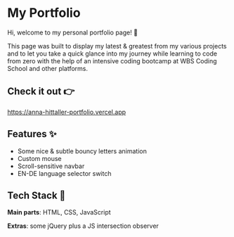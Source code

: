 # My Portfolio

Hi, welcome to my personal portfolio page! 💖

This page was built to display my latest & greatest from my various projects and to let you take a quick glance into my journey while learning to code from zero with the help of an intensive coding bootcamp at WBS Coding School and other platforms.

## Check it out 👉

https://anna-hittaller-portfolio.vercel.app

## Features ✨

- Some nice & subtle bouncy letters animation
- Custom mouse
- Scroll-sensitive navbar
- EN-DE language selector switch

## Tech Stack 🌈

**Main parts**: HTML, CSS, JavaScript

**Extras**: some jQuery plus a JS intersection observer
